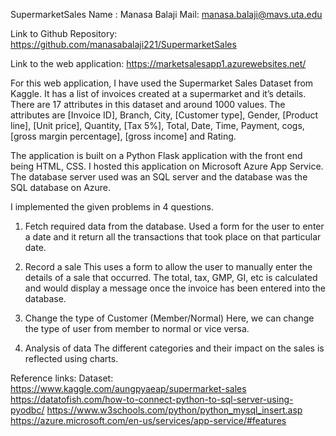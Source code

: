 SupermarketSales
Name : Manasa Balaji 
Mail:  manasa.balaji@mavs.uta.edu

Link to Github Repository:
https://github.com/manasabalaji221/SupermarketSales

Link to the web application:
https://marketsalesapp1.azurewebsites.net/

For this web application, I have used the Supermarket Sales Dataset from Kaggle. It has a list of invoices created at a supermarket and it’s details. There are 17 attributes in this dataset and around 1000 values. The attributes are [Invoice ID], Branch, City, [Customer type], Gender, [Product line], [Unit price], Quantity, [Tax 5%], Total, Date, Time, Payment, cogs, [gross margin percentage], [gross income] and Rating. 

The application is built on a Python Flask application with the front end being HTML, CSS. I hosted this application on Microsoft Azure App Service. The database server used was an SQL server and the database was the SQL database on Azure. 

I implemented the given problems in 4 questions. 
1.	Fetch required data from the database.
Used a form for the user to enter a date and it return all the transactions that took place on that particular date.

2.	Record a sale
This uses a form to allow the user to manually enter the details of a sale that occurred. The total, tax, GMP, GI, etc is calculated and would display a message once the invoice has been entered into the database.

3.	Change the type of Customer (Member/Normal)
Here, we can change the type of user from member to normal or vice versa.

4.	Analysis of data
The different categories and their impact on the sales is reflected using charts.

 


Reference links:
Dataset: https://www.kaggle.com/aungpyaeap/supermarket-sales
https://datatofish.com/how-to-connect-python-to-sql-server-using-pyodbc/
https://www.w3schools.com/python/python_mysql_insert.asp
https://azure.microsoft.com/en-us/services/app-service/#features

